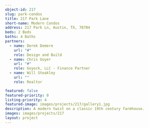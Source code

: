 ```yaml
---
object-id: 217
slug: park-condos
title: 217 Park Lane
short-name: Modern Condos
address: 217 Park Ln, Austin, TX, 78704
beds: 2 Beds
baths: 4 Baths
partners:
  - name: Derek Demere
    url: "#"
    role: Design and Build
  - name: Chris Goyer
    url: "#"
    role: Goyock, LLC - Finance Partner
  - name: Will Steakley
    url: ""
    role: Realtor

featured: false
featured-priority: 0
listing-priority: 4
featured-image: images/projects/217/gallery1.jpg
description: A modern twist on a classic 19th century farmhouse.
images: images/projects/217
layout: project
---
```

